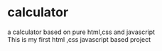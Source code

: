 # calculator
a calculator based on pure html,css and javascript
<br>
This is my first html ,css javascript based project

